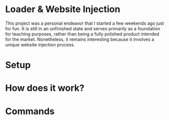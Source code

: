 # Loader & Website Injection
This project was a personal endeavor that I started a few weekends ago just for fun. It is still in an unfinished state and serves primarily as a foundation for teaching purposes, rather than being a fully polished product intended for the market. Nonetheless, it remains interesting because it involves a unique website injection process.

# Setup

# How does it work?

# Commands

